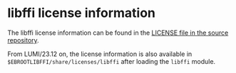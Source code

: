 # libffi license information

The libffi license information can be found in the
[LICENSE file in the source repository](https://github.com/libffi/libffi/blob/master/LICENSE).

From LUMI/23.12 on, the license information is also available in
`$EBROOTLIBFFI/share/licenses/libffi` after loading the `libffi` module.
